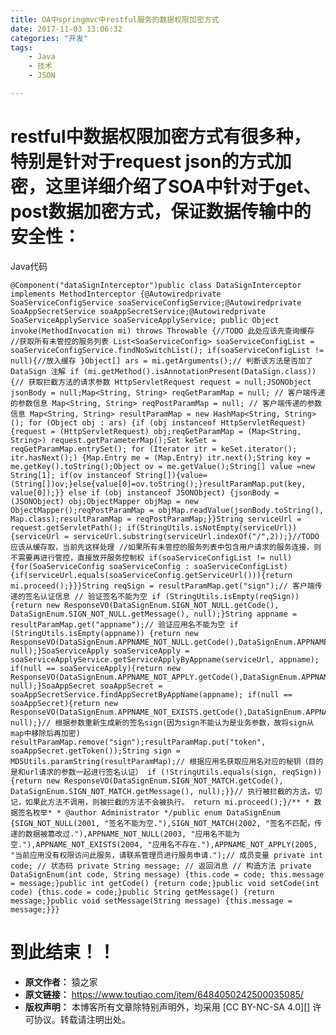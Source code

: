 ```yaml
---
title: OA中springmvc中restful服务的数据权限加密方式
date: 2017-11-03 13:06:32
categories: "开发"
tags:
	- Java
	- 技术
	- JSON

---
```


# restful中数据权限加密方式有很多种，特别是针对于request json的方式加密，这里详细介绍了SOA中针对于get、post数据加密方式，保证数据传输中的安全性： #

Java代码

    @Component("dataSignInterceptor")public class DataSignInterceptor implements MethodInterceptor {@Autowiredprivate SoaServiceConfigService soaServiceConfigService;@Autowiredprivate SoaAppSecretService soaAppSecretService;@Autowiredprivate SoaServiceApplyService soaServiceApplyService; public Object invoke(MethodInvocation mi) throws Throwable {//TODO 此处应该先查询缓存 //获取所有未管控的服务列表 List<SoaServiceConfig> soaServiceConfigList = soaServiceConfigService.findNoSwitchList(); if(soaServiceConfigList != null){//放入缓存 }Object[] ars = mi.getArguments();// 判断该方法是否加了DataSign 注解 if (mi.getMethod().isAnnotationPresent(DataSign.class)) {// 获取拦截方法的请求参数 HttpServletRequest request = null;JSONObject jsonBody = null;Map<String, String> reqGetParamMap = null; // 客户端传递的参数信息 Map<String, String> reqPostParamMap = null; // 客户端传递的参数信息 Map<String, String> resultParamMap = new HashMap<String, String>(); for (Object obj : ars) {if (obj instanceof HttpServletRequest) {request = (HttpServletRequest) obj;reqGetParamMap = (Map<String, String>) request.getParameterMap();Set keSet = reqGetParamMap.entrySet(); for (Iterator itr = keSet.iterator(); itr.hasNext();) {Map.Entry me = (Map.Entry) itr.next();String key = me.getKey().toString();Object ov = me.getValue();String[] value =new String[1]; if(ov instanceof String[]){value=(String[])ov;}else{value[0]=ov.toString();}resultParamMap.put(key, value[0]);}} else if (obj instanceof JSONObject) {jsonBody = (JSONObject) obj;ObjectMapper objMap = new ObjectMapper();reqPostParamMap = objMap.readValue(jsonBody.toString(), Map.class);resultParamMap = reqPostParamMap;}}String serviceUrl = request.getServletPath(); if(StringUtils.isNotEmpty(serviceUrl)){serviceUrl = serviceUrl.substring(serviceUrl.indexOf("/",2));}//TODO 应该从缓存取，当前先这样处理 //如果所有未管控的服务列表中包含用户请求的服务连接，则不需要再进行管控，直接放开服务控制权 if(soaServiceConfigList != null){for(SoaServiceConfig soaServiceConfig : soaServiceConfigList){if(serviceUrl.equals(soaServiceConfig.getServiceUrl())){return mi.proceed();}}}String reqSign = resultParamMap.get("sign");// 客户端传递的签名认证信息 // 验证签名不能为空 if (StringUtils.isEmpty(reqSign)) {return new ResponseVO(DataSignEnum.SIGN_NOT_NULL.getCode(), DataSignEnum.SIGN_NOT_NULL.getMessage(), null);}String appname = resultParamMap.get("appname");// 验证应用名不能为空 if (StringUtils.isEmpty(appname)) {return new ResponseVO(DataSignEnum.APPNAME_NOT_NULL.getCode(),DataSignEnum.APPNAME_NOT_NULL.getMessage(), null);}SoaServiceApply soaServiceApply = soaServiceApplyService.getServiceApplyByAppname(serviceUrl, appname); if(null == soaServiceApply){return new ResponseVO(DataSignEnum.APPNAME_NOT_APPLY.getCode(),DataSignEnum.APPNAME_NOT_APPLY.getMessage(), null);}SoaAppSecret soaAppSecret = soaAppSecretService.findAppSecretByAppName(appname); if(null == soaAppSecret){return new ResponseVO(DataSignEnum.APPNAME_NOT_EXISTS.getCode(),DataSignEnum.APPNAME_NOT_EXISTS.getMessage(), null);}// 根据参数重新生成新的签名sign(因为sign不能认为是业务参数，故将sign从map中移除后再加密) resultParamMap.remove("sign");resultParamMap.put("token", soaAppSecret.getToken());String sign = MD5Utils.paramString(resultParamMap);// 根据应用名获取应用名对应的秘钥（目的是和url请求的参数一起进行签名认证） if (!StringUtils.equals(sign, reqSign)) {return new ResponseVO(DataSignEnum.SIGN_NOT_MATCH.getCode(), DataSignEnum.SIGN_NOT_MATCH.getMessage(), null);}}// 执行被拦截的方法，切记，如果此方法不调用，则被拦截的方法不会被执行。 return mi.proceed();}/** * 数据签名枚举* * @author Administrator */public enum DataSignEnum {SIGN_NOT_NULL(2001, "签名不能为空."),SIGN_NOT_MATCH(2002, "签名不匹配，传递的数据被篡改过."),APPNAME_NOT_NULL(2003, "应用名不能为空."),APPNAME_NOT_EXISTS(2004, "应用名不存在."),APPNAME_NOT_APPLY(2005, "当前应用没有权限访问此服务，请联系管理员进行服务申请.");// 成员变量 private int code; // 状态码 private String message; // 返回消息 // 构造方法 private DataSignEnum(int code, String message) {this.code = code; this.message = message;}public int getCode() {return code;}public void setCode(int code) {this.code = code;}public String getMessage() {return message;}public void setMessage(String message) {this.message = message;}}}

# 到此结束！！ #
 *  **原文作者：** 猿之家
 *  **原文链接：** https://www.toutiao.com/item/6484050242500035085/
 *  **版权声明：** 本博客所有文章除特别声明外，均采用 [CC BY-NC-SA 4.0][] 许可协议。转载请注明出处。